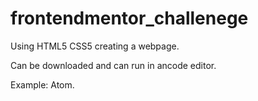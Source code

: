 # frontendmentor_challenege


Using HTML5 CSS5 creating a webpage.

Can be downloaded and can run in ancode editor.

Example: Atom.

